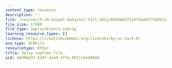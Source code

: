 ```yaml
---
content_type: resource
description: ''
file: /courses/9-20-animal-behavior-fall-2013/8dd96d37524f4aa93ffa0911c6e40684_472249.srt
file_size: 17408
file_type: application/x-subrip
learning_resource_types: []
license: https://creativecommons.org/licenses/by-nc-sa/4.0/
ocw_type: OCWFile
resourcetype: Other
title: 3play caption file
uid: 8dd96d37-524f-4aa9-3ffa-0911c6e40684
---
```

